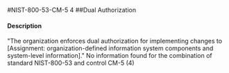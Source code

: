 #NIST-800-53-CM-5 4
##Dual Authorization
#### Description
"The organization enforces dual authorization for implementing changes to [Assignment: organization-defined information system components and system-level information]."
No information found for the combination of standard NIST-800-53 and control CM-5 (4)
